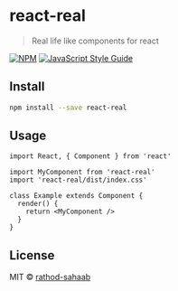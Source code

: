 # react-real

> Real life like components for react

[![NPM](https://img.shields.io/npm/v/react-real.svg)](https://www.npmjs.com/package/react-real) [![JavaScript Style Guide](https://img.shields.io/badge/code_style-standard-brightgreen.svg)](https://standardjs.com)

## Install

```bash
npm install --save react-real
```

## Usage

```tsx
import React, { Component } from 'react'

import MyComponent from 'react-real'
import 'react-real/dist/index.css'

class Example extends Component {
  render() {
    return <MyComponent />
  }
}
```

## License

MIT © [rathod-sahaab](https://github.com/rathod-sahaab)
